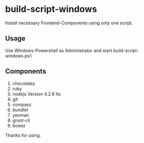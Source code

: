 # build-script-windows

Install necessary Frontend-Components using only one script.

## Usage

Use Windows-Powershell as Administrator and start build-script-windows.ps1.

## Components

1. chocolatey
2. ruby
3. nodejs Version 4.2.6 lts
4. git
5. compass
6. bundler
7. yeoman
8. grunt-cli
9. bower

Thanks for using.
